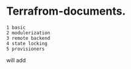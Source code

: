 # Terrafrom-documents.
```
1 basic
2 modulerization 
3 remote backend
4 state locking 
5 provisioners
```


will add


